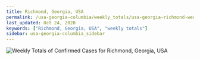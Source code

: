 ```yaml
---
title: Richmond, Georgia, USA
permalink: /usa-georgia-columbia/weekly_totals/usa-georgia-richmond-weekly_totals.html
last_updated: Oct 24, 2020
keywords: ["Richmond, Georgia, USA", "weekly totals"]
sidebar: usa-georgia-columbia_sidebar
---
```


![Weekly Totals of Confirmed Cases for Richmond, Georgia, USA](/covid_tracker/images/graphs/usa-georgia-richmond-weekly_totals_graph.png)
